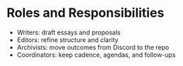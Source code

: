 # Roles and Responsibilities
- Writers: draft essays and proposals
- Editors: refine structure and clarity
- Archivists: move outcomes from Discord to the repo
- Coordinators: keep cadence, agendas, and follow-ups
